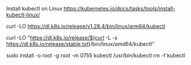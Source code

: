 Install kubectl on Linux
https://kubernetes.io/docs/tasks/tools/install-kubectl-linux/

curl -LO https://dl.k8s.io/release/v1.28.4/bin/linux/arm64/kubectl

curl -LO "https://dl.k8s.io/release/$(curl -L -s https://dl.k8s.io/release/stable.txt)/bin/linux/amd64/kubectl"

sudo install -o root -g root -m 0755 kubectl /usr/bin/kubectl
rm -f kubectl